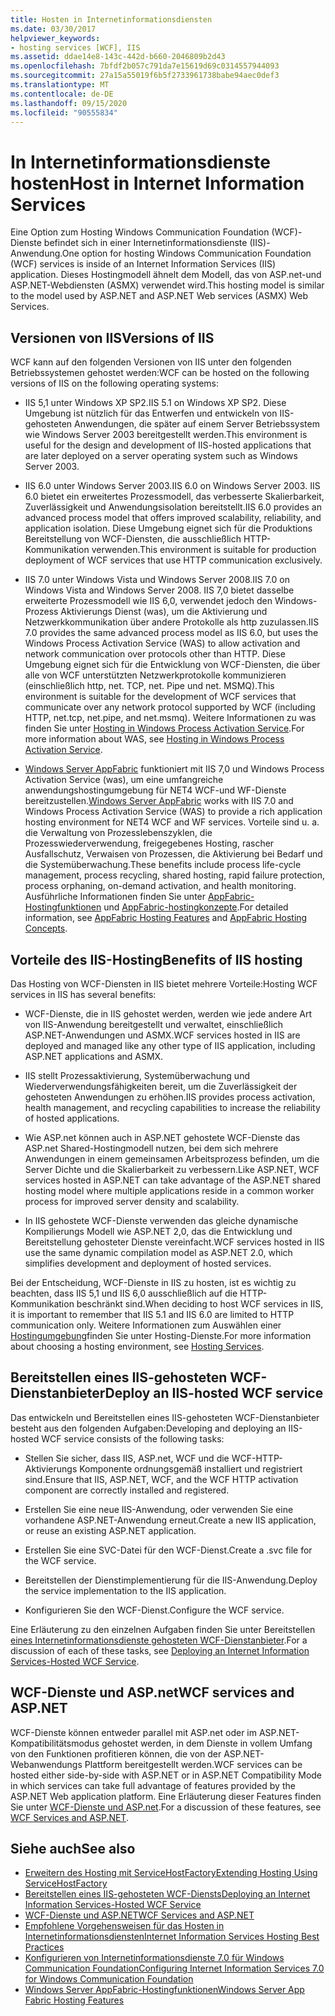```yaml
---
title: Hosten in Internetinformationsdiensten
ms.date: 03/30/2017
helpviewer_keywords:
- hosting services [WCF], IIS
ms.assetid: ddae14e8-143c-442d-b660-2046809b2d43
ms.openlocfilehash: 7bfdf2b057c791da7e15619d69c0314557944093
ms.sourcegitcommit: 27a15a55019f6b5f2733961738babe94aec0def3
ms.translationtype: MT
ms.contentlocale: de-DE
ms.lasthandoff: 09/15/2020
ms.locfileid: "90555834"
---
```

# <a name="host-in-internet-information-services"></a><span data-ttu-id="e45d8-102">In Internetinformationsdienste hosten</span><span class="sxs-lookup"><span data-stu-id="e45d8-102">Host in Internet Information Services</span></span>

<span data-ttu-id="e45d8-103">Eine Option zum Hosting Windows Communication Foundation (WCF)-Dienste befindet sich in einer Internetinformationsdienste (IIS)-Anwendung.</span><span class="sxs-lookup"><span data-stu-id="e45d8-103">One option for hosting Windows Communication Foundation (WCF) services is inside of an Internet Information Services (IIS) application.</span></span> <span data-ttu-id="e45d8-104">Dieses Hostingmodell ähnelt dem Modell, das von ASP.net-und ASP.NET-Webdiensten (ASMX) verwendet wird.</span><span class="sxs-lookup"><span data-stu-id="e45d8-104">This hosting model is similar to the model used by ASP.NET and ASP.NET Web services (ASMX) Web Services.</span></span>

## <a name="versions-of-iis"></a><span data-ttu-id="e45d8-105">Versionen von IIS</span><span class="sxs-lookup"><span data-stu-id="e45d8-105">Versions of IIS</span></span>

<span data-ttu-id="e45d8-106">WCF kann auf den folgenden Versionen von IIS unter den folgenden Betriebssystemen gehostet werden:</span><span class="sxs-lookup"><span data-stu-id="e45d8-106">WCF can be hosted on the following versions of IIS on the following operating systems:</span></span>

- <span data-ttu-id="e45d8-107">IIS 5,1 unter Windows XP SP2.</span><span class="sxs-lookup"><span data-stu-id="e45d8-107">IIS 5.1 on Windows XP SP2.</span></span> <span data-ttu-id="e45d8-108">Diese Umgebung ist nützlich für das Entwerfen und entwickeln von IIS-gehosteten Anwendungen, die später auf einem Server Betriebssystem wie Windows Server 2003 bereitgestellt werden.</span><span class="sxs-lookup"><span data-stu-id="e45d8-108">This environment is useful for the design and development of IIS-hosted applications that are later deployed on a server operating system such as Windows Server 2003.</span></span>

- <span data-ttu-id="e45d8-109">IIS 6.0 unter Windows Server 2003.</span><span class="sxs-lookup"><span data-stu-id="e45d8-109">IIS 6.0 on Windows Server 2003.</span></span> <span data-ttu-id="e45d8-110">IIS 6.0 bietet ein erweitertes Prozessmodell, das verbesserte Skalierbarkeit, Zuverlässigkeit und Anwendungsisolation bereitstellt.</span><span class="sxs-lookup"><span data-stu-id="e45d8-110">IIS 6.0 provides an advanced process model that offers improved scalability, reliability, and application isolation.</span></span> <span data-ttu-id="e45d8-111">Diese Umgebung eignet sich für die Produktions Bereitstellung von WCF-Diensten, die ausschließlich HTTP-Kommunikation verwenden.</span><span class="sxs-lookup"><span data-stu-id="e45d8-111">This environment is suitable for production deployment of WCF services that use HTTP communication exclusively.</span></span>

- <span data-ttu-id="e45d8-112">IIS 7.0 unter Windows Vista und Windows Server 2008.</span><span class="sxs-lookup"><span data-stu-id="e45d8-112">IIS 7.0 on Windows Vista and Windows Server 2008.</span></span> <span data-ttu-id="e45d8-113">IIS 7,0 bietet dasselbe erweiterte Prozessmodell wie IIS 6,0, verwendet jedoch den Windows-Prozess Aktivierungs Dienst (was), um die Aktivierung und Netzwerkkommunikation über andere Protokolle als http zuzulassen.</span><span class="sxs-lookup"><span data-stu-id="e45d8-113">IIS 7.0 provides the same advanced process model as IIS 6.0, but uses the Windows Process Activation Service (WAS) to allow activation and network communication over protocols other than HTTP.</span></span> <span data-ttu-id="e45d8-114">Diese Umgebung eignet sich für die Entwicklung von WCF-Diensten, die über alle von WCF unterstützten Netzwerkprotokolle kommunizieren (einschließlich http, net. TCP, net. Pipe und net. MSMQ).</span><span class="sxs-lookup"><span data-stu-id="e45d8-114">This environment is suitable for the development of WCF services that communicate over any network protocol supported by WCF (including HTTP, net.tcp, net.pipe, and net.msmq).</span></span> <span data-ttu-id="e45d8-115">Weitere Informationen zu was finden Sie unter [Hosting in Windows Process Activation Service](hosting-in-windows-process-activation-service.md).</span><span class="sxs-lookup"><span data-stu-id="e45d8-115">For more information about WAS, see [Hosting in Windows Process Activation Service](hosting-in-windows-process-activation-service.md).</span></span>

- <span data-ttu-id="e45d8-116">[Windows Server AppFabric](/previous-versions/appfabric/ff384253(v=azure.10)) funktioniert mit IIS 7,0 und Windows Process Activation Service (was), um eine umfangreiche anwendungshostingumgebung für NET4 WCF-und WF-Dienste bereitzustellen.</span><span class="sxs-lookup"><span data-stu-id="e45d8-116">[Windows Server AppFabric](/previous-versions/appfabric/ff384253(v=azure.10)) works with IIS 7.0 and Windows Process Activation Service (WAS) to provide a rich application hosting environment for NET4 WCF and WF services.</span></span> <span data-ttu-id="e45d8-117">Vorteile sind u. a. die Verwaltung von Prozesslebenszyklen, die Prozesswiederverwendung, freigegebenes Hosting, rascher Ausfallschutz, Verwaisen von Prozessen, die Aktivierung bei Bedarf und die Systemüberwachung.</span><span class="sxs-lookup"><span data-stu-id="e45d8-117">These benefits include process life-cycle management, process recycling, shared hosting, rapid failure protection, process orphaning, on-demand activation, and health monitoring.</span></span> <span data-ttu-id="e45d8-118">Ausführliche Informationen finden Sie unter [AppFabric-Hostingfunktionen](/previous-versions/appfabric/ee677189(v=azure.10)) und [AppFabric-hostingkonzepte](/previous-versions/appfabric/ee677371(v=azure.10)).</span><span class="sxs-lookup"><span data-stu-id="e45d8-118">For detailed information, see [AppFabric Hosting Features](/previous-versions/appfabric/ee677189(v=azure.10)) and [AppFabric Hosting Concepts](/previous-versions/appfabric/ee677371(v=azure.10)).</span></span>

## <a name="benefits-of-iis-hosting"></a><span data-ttu-id="e45d8-119">Vorteile des IIS-Hosting</span><span class="sxs-lookup"><span data-stu-id="e45d8-119">Benefits of IIS hosting</span></span>

<span data-ttu-id="e45d8-120">Das Hosting von WCF-Diensten in IIS bietet mehrere Vorteile:</span><span class="sxs-lookup"><span data-stu-id="e45d8-120">Hosting WCF services in IIS has several benefits:</span></span>

- <span data-ttu-id="e45d8-121">WCF-Dienste, die in IIS gehostet werden, werden wie jede andere Art von IIS-Anwendung bereitgestellt und verwaltet, einschließlich ASP.NET-Anwendungen und ASMX.</span><span class="sxs-lookup"><span data-stu-id="e45d8-121">WCF services hosted in IIS are deployed and managed like any other type of IIS application, including ASP.NET applications and ASMX.</span></span>

- <span data-ttu-id="e45d8-122">IIS stellt Prozessaktivierung, Systemüberwachung und Wiederverwendungsfähigkeiten bereit, um die Zuverlässigkeit der gehosteten Anwendungen zu erhöhen.</span><span class="sxs-lookup"><span data-stu-id="e45d8-122">IIS provides process activation, health management, and recycling capabilities to increase the reliability of hosted applications.</span></span>

- <span data-ttu-id="e45d8-123">Wie ASP.net können auch in ASP.NET gehostete WCF-Dienste das ASP.net Shared-Hostingmodell nutzen, bei dem sich mehrere Anwendungen in einem gemeinsamen Arbeitsprozess befinden, um die Server Dichte und die Skalierbarkeit zu verbessern.</span><span class="sxs-lookup"><span data-stu-id="e45d8-123">Like ASP.NET, WCF services hosted in ASP.NET can take advantage of the ASP.NET shared hosting model where multiple applications reside in a common worker process for improved server density and scalability.</span></span>

- <span data-ttu-id="e45d8-124">In IIS gehostete WCF-Dienste verwenden das gleiche dynamische Kompilierungs Modell wie ASP.NET 2,0, das die Entwicklung und Bereitstellung gehosteter Dienste vereinfacht.</span><span class="sxs-lookup"><span data-stu-id="e45d8-124">WCF services hosted in IIS use the same dynamic compilation model as ASP.NET 2.0, which simplifies development and deployment of hosted services.</span></span>

<span data-ttu-id="e45d8-125">Bei der Entscheidung, WCF-Dienste in IIS zu hosten, ist es wichtig zu beachten, dass IIS 5,1 und IIS 6,0 ausschließlich auf die HTTP-Kommunikation beschränkt sind.</span><span class="sxs-lookup"><span data-stu-id="e45d8-125">When deciding to host WCF services in IIS, it is important to remember that IIS 5.1 and IIS 6.0 are limited to HTTP communication only.</span></span> <span data-ttu-id="e45d8-126">Weitere Informationen zum Auswählen einer [Hostingumgebung](../hosting-services.md)finden Sie unter Hosting-Dienste.</span><span class="sxs-lookup"><span data-stu-id="e45d8-126">For more information about choosing a hosting environment, see [Hosting Services](../hosting-services.md).</span></span>

## <a name="deploy-an-iis-hosted-wcf-service"></a><span data-ttu-id="e45d8-127">Bereitstellen eines IIS-gehosteten WCF-Dienstanbieter</span><span class="sxs-lookup"><span data-stu-id="e45d8-127">Deploy an IIS-hosted WCF service</span></span>

<span data-ttu-id="e45d8-128">Das entwickeln und Bereitstellen eines IIS-gehosteten WCF-Dienstanbieter besteht aus den folgenden Aufgaben:</span><span class="sxs-lookup"><span data-stu-id="e45d8-128">Developing and deploying an IIS-hosted WCF service consists of the following tasks:</span></span>

- <span data-ttu-id="e45d8-129">Stellen Sie sicher, dass IIS, ASP.net, WCF und die WCF-HTTP-Aktivierungs Komponente ordnungsgemäß installiert und registriert sind.</span><span class="sxs-lookup"><span data-stu-id="e45d8-129">Ensure that IIS, ASP.NET, WCF, and the WCF HTTP activation component are correctly installed and registered.</span></span>

- <span data-ttu-id="e45d8-130">Erstellen Sie eine neue IIS-Anwendung, oder verwenden Sie eine vorhandene ASP.NET-Anwendung erneut.</span><span class="sxs-lookup"><span data-stu-id="e45d8-130">Create a new IIS application, or reuse an existing ASP.NET application.</span></span>

- <span data-ttu-id="e45d8-131">Erstellen Sie eine SVC-Datei für den WCF-Dienst.</span><span class="sxs-lookup"><span data-stu-id="e45d8-131">Create a .svc file for the WCF service.</span></span>

- <span data-ttu-id="e45d8-132">Bereitstellen der Dienstimplementierung für die IIS-Anwendung.</span><span class="sxs-lookup"><span data-stu-id="e45d8-132">Deploy the service implementation to the IIS application.</span></span>

- <span data-ttu-id="e45d8-133">Konfigurieren Sie den WCF-Dienst.</span><span class="sxs-lookup"><span data-stu-id="e45d8-133">Configure the WCF service.</span></span>

<span data-ttu-id="e45d8-134">Eine Erläuterung zu den einzelnen Aufgaben finden Sie unter Bereitstellen [eines Internetinformationsdienste gehosteten WCF-Dienstanbieter](deploying-an-internet-information-services-hosted-wcf-service.md).</span><span class="sxs-lookup"><span data-stu-id="e45d8-134">For a discussion of each of these tasks, see [Deploying an Internet Information Services-Hosted WCF Service](deploying-an-internet-information-services-hosted-wcf-service.md).</span></span>

## <a name="wcf-services-and-aspnet"></a><span data-ttu-id="e45d8-135">WCF-Dienste und ASP.net</span><span class="sxs-lookup"><span data-stu-id="e45d8-135">WCF services and ASP.NET</span></span>

<span data-ttu-id="e45d8-136">WCF-Dienste können entweder parallel mit ASP.net oder im ASP.NET-Kompatibilitätsmodus gehostet werden, in dem Dienste in vollem Umfang von den Funktionen profitieren können, die von der ASP.NET-Webanwendungs Plattform bereitgestellt werden.</span><span class="sxs-lookup"><span data-stu-id="e45d8-136">WCF services can be hosted either side-by-side with ASP.NET or in ASP.NET Compatibility Mode in which services can take full advantage of features provided by the ASP.NET Web application platform.</span></span> <span data-ttu-id="e45d8-137">Eine Erläuterung dieser Features finden Sie unter [WCF-Dienste und ASP.net](wcf-services-and-aspnet.md).</span><span class="sxs-lookup"><span data-stu-id="e45d8-137">For a discussion of these features, see [WCF Services and ASP.NET](wcf-services-and-aspnet.md).</span></span>

## <a name="see-also"></a><span data-ttu-id="e45d8-138">Siehe auch</span><span class="sxs-lookup"><span data-stu-id="e45d8-138">See also</span></span>

- [<span data-ttu-id="e45d8-139">Erweitern des Hosting mit ServiceHostFactory</span><span class="sxs-lookup"><span data-stu-id="e45d8-139">Extending Hosting Using ServiceHostFactory</span></span>](../extending/extending-hosting-using-servicehostfactory.md)
- [<span data-ttu-id="e45d8-140">Bereitstellen eines IIS-gehosteten WCF-Diensts</span><span class="sxs-lookup"><span data-stu-id="e45d8-140">Deploying an Internet Information Services-Hosted WCF Service</span></span>](deploying-an-internet-information-services-hosted-wcf-service.md)
- [<span data-ttu-id="e45d8-141">WCF-Dienste und ASP.NET</span><span class="sxs-lookup"><span data-stu-id="e45d8-141">WCF Services and ASP.NET</span></span>](wcf-services-and-aspnet.md)
- [<span data-ttu-id="e45d8-142">Empfohlene Vorgehensweisen für das Hosten in Internetinformationsdiensten</span><span class="sxs-lookup"><span data-stu-id="e45d8-142">Internet Information Services Hosting Best Practices</span></span>](internet-information-services-hosting-best-practices.md)
- [<span data-ttu-id="e45d8-143">Konfigurieren von Internetinformationsdienste 7.0 für Windows Communication Foundation</span><span class="sxs-lookup"><span data-stu-id="e45d8-143">Configuring Internet Information Services 7.0 for Windows Communication Foundation</span></span>](configuring-iis-for-wcf.md)
- <span data-ttu-id="e45d8-144">[Windows Server AppFabric-Hostingfunktionen](/previous-versions/appfabric/ee677189(v=azure.10))</span><span class="sxs-lookup"><span data-stu-id="e45d8-144">[Windows Server App Fabric Hosting Features](/previous-versions/appfabric/ee677189(v=azure.10))</span></span>
